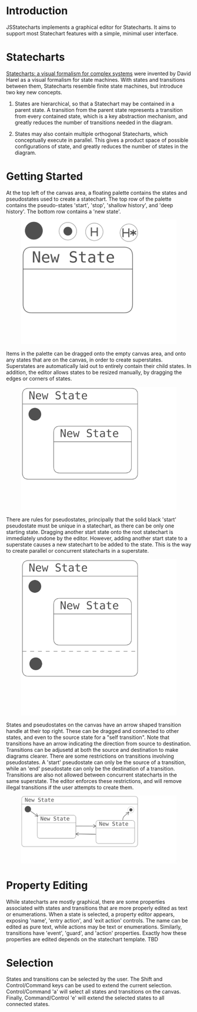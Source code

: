 # Introduction
JSStatecharts implements a graphical editor for Statecharts. It aims to support most Statechart features with a simple, minimal user interface.

# Statecharts
[Statecharts: a visual formalism for complex systems](https://www.sciencedirect.com/science/article/pii/0167642387900359) were invented by David Harel as a visual formalism for state machines. With states and transitions between them, Statecharts resemble finite state machines, but introduce two key new concepts.

1. States are hierarchical, so that a Statechart may be contained in a parent state. A transition from the parent state represents a transition from every contained state, which is a key abstraction mechanism, and greatly reduces the number of transitions needed in the diagram.

2. States may also contain multiple orthogonal Statecharts, which conceptually execute in parallel. This gives a product space of possible configurations of state, and greatly reduces the number of states  in the diagram.

# Getting Started
At the top left of the canvas area, a floating palette contains the states and pseudostates used to create a statechart. The top row of the palette contains the pseudo-states 'start', 'stop', 'shallow history', and 'deep history'. The bottom row contains a 'new state'.
<figure>
  <img src="/resources/palette.svg"  alt="" title="Palette states and pseudostates.">
</figure>

Items in the palette can be dragged onto the empty canvas area, and onto any states that are on the canvas, in order to create superstates. Superstates are automatically laid out to entirely contain their child states. In addition, the editor allows states to be resized manually, by dragging the edges or corners of states.
<figure>
  <img src="/resources/superstate.svg"  alt="" title="A super state.">
</figure>

There are rules for pseudostates, principally that the solid black 'start' pseudostate must be unique in a statechart, as there can be only one starting state. Dragging another start state onto the root statechart is immediately undone by the editor. However, adding another start state to a superstate causes a new statechart to be added to the state. This is the way to create parallel or concurrent statecharts in a superstate.
<figure>
  <img src="/resources/superstate_with_starts.svg"  alt="" title="A super state with concurrent machines, created by dropping two start states in a state.">
</figure>

States and pseudostates on the canvas have an arrow shaped transition handle at their top right. These can be dragged and connected to other states, and even to the source state for a "self transition". Note that transitions have an arrow indicating the direction from source to destination. Transitions can be adjusetd at both the source and destination to make diagrams clearer. There are some restrictions on transitions involving pseudostates. A 'start' pseudostate can only be the source of a transition, while an 'end' pseudostate can only be the destination of a transition. Transitions are also not allowed between concurrent statecharts in the same superstate. The editor enforces these restrictions, and will remove illegal transitions if the user attempts to create them.
<figure>
  <img src="/resources/transitions.svg"  alt="" title="Transitions in a superstate.">
</figure>

# Property Editing
While statecharts are mostly graphical, there are some properties associated with states and transitions
that are more properly edited as text or enumerations. When a state is selected, a property editor appears, exposing 'name', 'entry action', and 'exit action' controls. The name can be edited as pure text, while actions may be text or enumerations. Similarly, transitions have 'event', 'guard', and 'action' properties. Exactly how these properties are edited depends on the statechart template. TBD

# Selection
States and transitions can be selected by the user. The Shift and Control/Command keys can be used to extend the current selection. Control/Command 'a' will select all states and transitions on the canvas. Finally, Command/Control 'e' will extend the selected states to all connected states.








